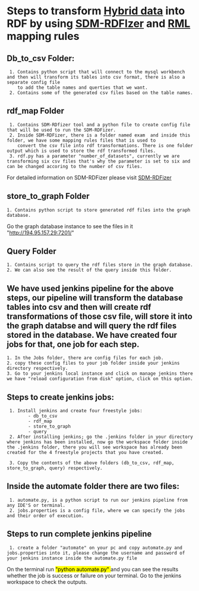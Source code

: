 # Steps to transform [Hybrid data](https://materials.hybrid3.duke.edu/) into RDF by using [SDM-RDFIzer](https://github.com/SDM-TIB/SDM-RDFizer) and [RML](https://rml.io/specs/rml/#overview-0) mapping rules 
 
   
## Db_to_csv Folder:
     1. Contains python script that will connect to the mysql workbench and then will transform its tables into csv format, there is also a separate config file 
        to add the table names and querties that we want. 
     2. Contains some of the generated csv files based on the table names. 
     
## rdf_map Folder
     1. Contains SDM-RDfizer tool and a python file to create config file that will be used to run the SDM-RDFizer. 
     2. Inside SDM-RDFizer, there is a folder named exam  and inside this folder, we have some mapping rules files that is used to 
        convert the csv file into rdf transformations. There is one folder output which is used to store the rdf transformed files. 
     3. rdf.py has a parameter "number_of_datasets", currently we are transforming six csv files that's why the parameter is set to six and can be changed accoring to the number of csv files.
    
 For detailed information on SDM-RDFizer please visit [SDM-RDFizer](https://github.com/SDM-TIB/SDM-RDFizer)

## store_to_graph Folder
    1. Contains python script to store generated rdf files into the graph database. 
    
   Go the graph database instance to see the files in it "http://194.95.157.29:7201/"
    
## Query Folder
    1. Contains script to query the rdf files store in the graph database. 
    2. We can also see the result of the query inside this folder. 
    
## We have used jenkins pipeline for the above steps, our pipeline will transform the database tables into csv and then will create rdf transformations of those csv file, will store it into the graph databse and will query the rdf files stored in the database. We have created four jobs for that, one job for each step. 
    1. In the Jobs folder, there are config files for each job. 
    2. copy these config files to your job folder inside your jenkins directory respectively.
    3. Go to your jenkins local instance and click on manage jenkins there we have "reload configuration from disk" option, click on this option. 
## Steps to create jenkins jobs: 
     1. Install jenkins and create four freestyle jobs:
            - db_to_csv
            - rdf_map
            - store_to_graph
            - query 
     2. After installing jenkins; go the .jenkins folder in your directory where jenkins has been installed, now go the workspace folder inside the .jenkins folder, there you will see workspace has already been created for the 4 freestyle projects that you have created. 
     
     3. Copy the contents of the above folders (db_to_csv, rdf_map, store_to_graph, query) respectively. 
 
 ## Inside the automate folder there are two files:
     1. automate.py, is a python script to run our jenkins pipeline from any IDE'S or terminal.  
     2. jobs.properties is a config file, where we can specify the jobs and their order of execution. 
     
 ## Steps to run complete jenkins pipeline
     1. create a folder "automate" on your pc and copy automate.py and jobs.properties into it, please change the username and password of your jenkins instance inside the automate.py file 
On the terminal run <mark> "python automate.py" </mark> and you can see the results whether the job is success or failure on your terminal. Go to the jenkins workspace to check the outputs.

     
    
